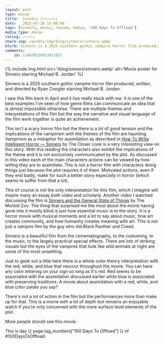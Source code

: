 ```yaml
---
layout: post
type: movie
title:  Sinners (⭐⭐⭐⭐⭐)
date:   2025-07-16 15:00:00
tags: [Sinners, movie, review, media, '100 Days To Offload']
media_type: movie
rating: ⭐⭐⭐⭐⭐
share-img: /assets/img/blog/sinners/sinners.webp
blurb: Sinners is a 2025 southern gothic vampire horror film produced, written, and directed by Ryan Coogler starring Michael B. Jordan.
comments: 
    id: 114870239913911657
---
```


{% include img.html src='/blog/sinners/sinners.webp' alt='Movie poster for Sinners starring Michael B. Jordan' %}

Sinners is a 2025 southern gothic vampire horror film produced, written, and directed by Ryan Coogler starring Michael B. Jordan.  

I saw this film back in April and it has really stuck with me. It is one of the best examples I've seen of how genre films can communicate an idea that is almost impossible otherwise. There are multiple themes and interpretations of this film but the way the narrative and visual language of the film work together is quite an achievement.

This isn't a scary horror film but the there is a lot of good tension and the implications of the vampirism with the themes of the film are haunting. Vampirism as a metaphor for assimilation as described in [How To Write Intelligent Horror — Sinners] by The Closer Look is a very interesting view on this story. With this reading the characters also exhibit the implications of the theme and it is not exclusively communicated by the plot. As discussed in this video each of the main characters actions can be viewed by how willing they are to assimilate. This is not a horror film with characters doing things just because the plot requires it of them. Motivated actions, even if they end badly, make for such a better story especially in horror (which seems to suffer from that a lot).

This of course is not the only interpretation for this film, which I imagine will inspire many an essay both video and scholarly. Another video I watched discussing the film is [Sinners and the General State of Things] by The Morbid Zoo. The thing that surprised me the most about the movie having gone into it mostly blind is just how essential music is to the story. It is a horror movie with musical moments and a lot to say about music, how art creates community, and how humanity creates meaning with art. This is not just a vampire film by the guy who did Black Panther and Creed.

Sinners is a beautiful film from the cinnematography, to the costuming, to the music, to the largely practical special effects. There are lots of striking visuals but the eyes of the vampires that look like wild animals at night are some of the most unsettling. 

Just to geek out a little here there is a whole color theory interpretation with the red, white, and blue that reoccur throughout the movie. You can have any color lettering on your sign so long as it's red. Red seems to be associated with the assimilation discussed earlier while blue is associated with preserving traditions. A movie about assimilation with a red, white, and blue color palate you say?

There's not a lot of action in the film but the performances more than make up for that. This is a movie with a lot of depth but remains an enjoyable watch if you're only concerned with the more surface level elements of the plot. 

More people should see this movie.

This is day {{ page.tag_numbers["100 Days To Offload"] }}  of #100DaysToOffload.

[How To Write Intelligent Horror — Sinners]: https://www.youtube.com/watch?v=vkDRSgo6tdo
[Sinners and the General State of Things]: https://www.youtube.com/watch?v=s0rpCUIYVJg